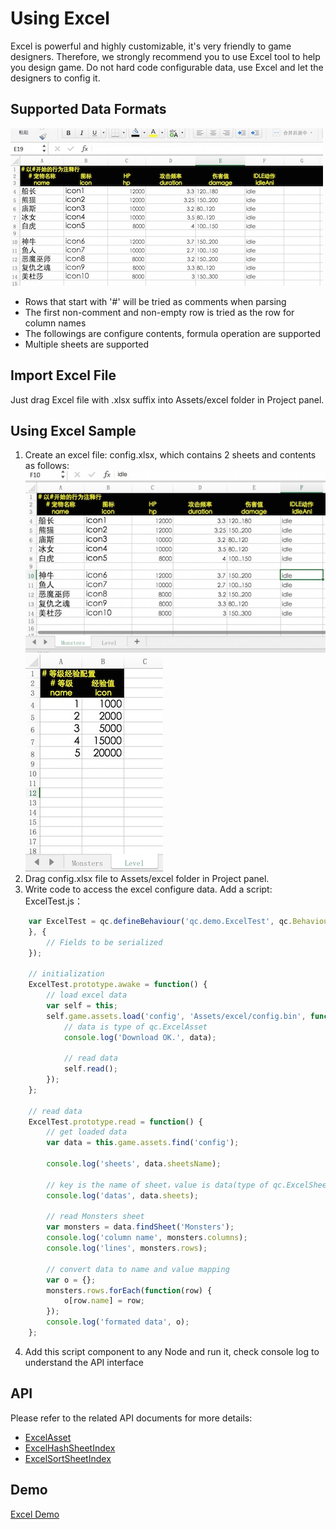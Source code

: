 # Using Excel

Excel is powerful and highly customizable, it's very friendly to game designers. 
Therefore, we strongly recommend you to use Excel tool to help you design game. 
Do not hard code configurable data, use Excel and let the designers to config it. 

## Supported Data Formats
![Excel](images/excel1.jpeg)  
* Rows that start with '#' will be tried as comments when parsing
* The first non-comment and non-empty row is tried as the row for column names 
* The followings are configure contents, formula operation are supported
* Multiple sheets are supported

## Import Excel File
Just drag Excel file with .xlsx suffix into Assets/excel folder in Project panel. 

## Using Excel Sample
1. Create an excel file: config.xlsx, which contains 2 sheets and contents as follows:    
  ![Excel](images/excel2.jpeg)  
  ![Excel](images/excel3.jpeg)  
2. Drag config.xlsx file to Assets/excel folder in Project panel.
3. Write code to access the excel configure data. Add a script: ExcelTest.js：
````javascript
	var ExcelTest = qc.defineBehaviour('qc.demo.ExcelTest', qc.Behaviour, function() {
	}, {
	    // Fields to be serialized
	});

	// initialization
	ExcelTest.prototype.awake = function() {
	    // load excel data
	    var self = this;
	    self.game.assets.load('config', 'Assets/excel/config.bin', function(data) {
	        // data is type of qc.ExcelAsset
	        console.log('Download OK.', data);

	        // read data
	        self.read();
	    });
	};

	// read data
	ExcelTest.prototype.read = function() {
	    // get loaded data
	    var data = this.game.assets.find('config');

	    console.log('sheets', data.sheetsName);

	    // key is the name of sheet，value is data(type of qc.ExcelSheet)
	    console.log('datas', data.sheets);

	    // read Monsters sheet
	    var monsters = data.findSheet('Monsters');
	    console.log('column name', monsters.columns);
	    console.log('lines', monsters.rows);

	    // convert data to name and value mapping
	    var o = {};
	    monsters.rows.forEach(function(row) {
	        o[row.name] = row;
	    });
	    console.log('formated data', o);
	};
````
4. Add this script component to any Node and run it, check console log to understand the API interface

## API
Please refer to the related API documents for more details:   
* [ExcelAsset](http://docs.qiciengine.com/api/assets/ExcelAsset.html)
* [ExcelHashSheetIndex](http://docs.qiciengine.com/api/assets/ExcelHashSheetIndex.html)
* [ExcelSortSheetIndex](http://docs.qiciengine.com/api/assets/ExcelSortSheetIndex.html) 

## Demo
[Excel Demo](http://engine.qiciengine.com/demo/misc/excel/index.html)      